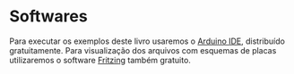 # Softwares

Para executar os exemplos deste livro usaremos o [Arduino IDE](http://arduino.cc), distribuído gratuitamente. Para visualização dos arquivos com esquemas de placas utilizaremos o software [Fritzing](http://fritzing.org) também gratuito.
